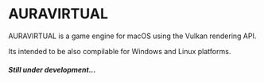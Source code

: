 # AURAVIRTUAL

AURAVIRTUAL is a game engine for macOS using the Vulkan rendering API. 

Its intended to be also compilable for Windows and Linux platforms. 

 
##### Still under development...



